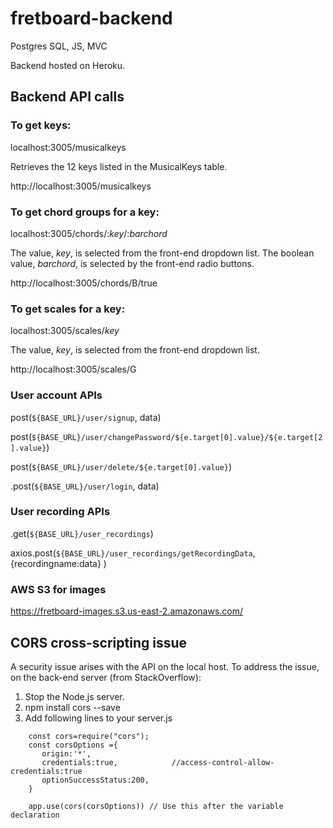# fretboard-backend
Postgres SQL, JS, MVC

Backend hosted on Heroku.

## Backend API calls
### To get keys:

localhost:3005/musicalkeys

Retrieves the 12 keys listed in the MusicalKeys table.

http://localhost:3005/musicalkeys

### To get chord groups for a key:

localhost:3005/chords/:*key*/:*barchord*

The value, *key*, is selected from the front-end dropdown list.  The boolean value, *barchord*, is selected by the front-end radio buttons.

http://localhost:3005/chords/B/true

### To get scales for a key:

localhost:3005/scales/*key*

The value, *key*, is selected from the front-end dropdown list.

http://localhost:3005/scales/G

### User account APIs

post(`${BASE_URL}/user/signup`, data)

post(`${BASE_URL}/user/changePassword/${e.target[0].value}/${e.target[2].value}`)

post(`${BASE_URL}/user/delete/${e.target[0].value}`)

.post(`${BASE_URL}/user/login`, data)

### User recording APIs

.get(`${BASE_URL}/user_recordings`)

axios.post(`${BASE_URL}/user_recordings/getRecordingData`, {recordingname:data} )


### AWS S3 for images

https://fretboard-images.s3.us-east-2.amazonaws.com/

## CORS cross-scripting issue

A security issue arises with the API on the local host.  To address the issue, on the back-end server (from StackOverflow):

1. Stop the Node.js server.
2. npm install cors --save
3. Add following lines to your server.js

```
    const cors=require("cors");
    const corsOptions ={
       origin:'*', 
       credentials:true,            //access-control-allow-credentials:true
       optionSuccessStatus:200,
    }

    app.use(cors(corsOptions)) // Use this after the variable declaration
```


